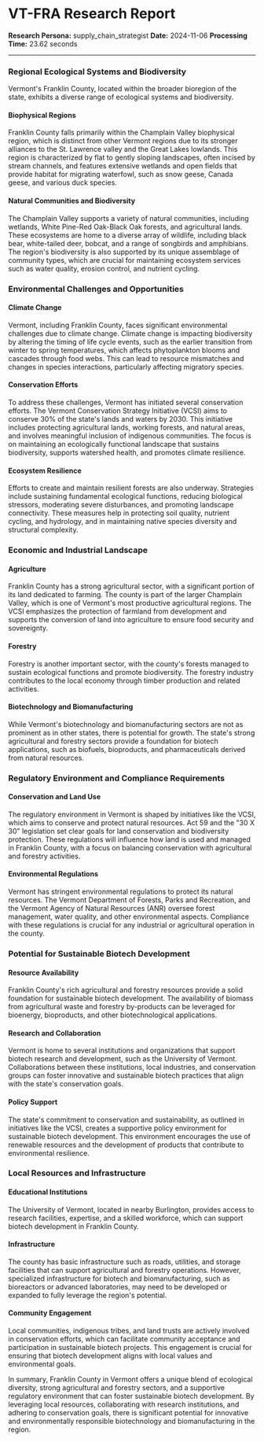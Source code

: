 # VT-FRA Research Report

**Research Persona:** supply_chain_strategist
**Date:** 2024-11-06
**Processing Time:** 23.62 seconds

---

### Regional Ecological Systems and Biodiversity

Vermont's Franklin County, located within the broader bioregion of the state, exhibits a diverse range of ecological systems and biodiversity.

#### Biophysical Regions
Franklin County falls primarily within the Champlain Valley biophysical region, which is distinct from other Vermont regions due to its stronger alliances to the St. Lawrence valley and the Great Lakes lowlands. This region is characterized by flat to gently sloping landscapes, often incised by stream channels, and features extensive wetlands and open fields that provide habitat for migrating waterfowl, such as snow geese, Canada geese, and various duck species.

#### Natural Communities and Biodiversity
The Champlain Valley supports a variety of natural communities, including wetlands, White Pine-Red Oak-Black Oak forests, and agricultural lands. These ecosystems are home to a diverse array of wildlife, including black bear, white-tailed deer, bobcat, and a range of songbirds and amphibians. The region's biodiversity is also supported by its unique assemblage of community types, which are crucial for maintaining ecosystem services such as water quality, erosion control, and nutrient cycling.

### Environmental Challenges and Opportunities

#### Climate Change
Vermont, including Franklin County, faces significant environmental challenges due to climate change. Climate change is impacting biodiversity by altering the timing of life cycle events, such as the earlier transition from winter to spring temperatures, which affects phytoplankton blooms and cascades through food webs. This can lead to resource mismatches and changes in species interactions, particularly affecting migratory species.

#### Conservation Efforts
To address these challenges, Vermont has initiated several conservation efforts. The Vermont Conservation Strategy Initiative (VCSI) aims to conserve 30% of the state's lands and waters by 2030. This initiative includes protecting agricultural lands, working forests, and natural areas, and involves meaningful inclusion of indigenous communities. The focus is on maintaining an ecologically functional landscape that sustains biodiversity, supports watershed health, and promotes climate resilience.

#### Ecosystem Resilience
Efforts to create and maintain resilient forests are also underway. Strategies include sustaining fundamental ecological functions, reducing biological stressors, moderating severe disturbances, and promoting landscape connectivity. These measures help in protecting soil quality, nutrient cycling, and hydrology, and in maintaining native species diversity and structural complexity.

### Economic and Industrial Landscape

#### Agriculture
Franklin County has a strong agricultural sector, with a significant portion of its land dedicated to farming. The county is part of the larger Champlain Valley, which is one of Vermont's most productive agricultural regions. The VCSI emphasizes the protection of farmland from development and supports the conversion of land into agriculture to ensure food security and sovereignty.

#### Forestry
Forestry is another important sector, with the county's forests managed to sustain ecological functions and promote biodiversity. The forestry industry contributes to the local economy through timber production and related activities.

#### Biotechnology and Biomanufacturing
While Vermont's biotechnology and biomanufacturing sectors are not as prominent as in other states, there is potential for growth. The state's strong agricultural and forestry sectors provide a foundation for biotech applications, such as biofuels, bioproducts, and pharmaceuticals derived from natural resources.

### Regulatory Environment and Compliance Requirements

#### Conservation and Land Use
The regulatory environment in Vermont is shaped by initiatives like the VCSI, which aims to conserve and protect natural resources. Act 59 and the "30 X 30" legislation set clear goals for land conservation and biodiversity protection. These regulations will influence how land is used and managed in Franklin County, with a focus on balancing conservation with agricultural and forestry activities.

#### Environmental Regulations
Vermont has stringent environmental regulations to protect its natural resources. The Vermont Department of Forests, Parks and Recreation, and the Vermont Agency of Natural Resources (ANR) oversee forest management, water quality, and other environmental aspects. Compliance with these regulations is crucial for any industrial or agricultural operation in the county.

### Potential for Sustainable Biotech Development

#### Resource Availability
Franklin County's rich agricultural and forestry resources provide a solid foundation for sustainable biotech development. The availability of biomass from agricultural waste and forestry by-products can be leveraged for bioenergy, bioproducts, and other biotechnological applications.

#### Research and Collaboration
Vermont is home to several institutions and organizations that support biotech research and development, such as the University of Vermont. Collaborations between these institutions, local industries, and conservation groups can foster innovative and sustainable biotech practices that align with the state's conservation goals.

#### Policy Support
The state's commitment to conservation and sustainability, as outlined in initiatives like the VCSI, creates a supportive policy environment for sustainable biotech development. This environment encourages the use of renewable resources and the development of products that contribute to environmental resilience.

### Local Resources and Infrastructure

#### Educational Institutions
The University of Vermont, located in nearby Burlington, provides access to research facilities, expertise, and a skilled workforce, which can support biotech development in Franklin County.

#### Infrastructure
The county has basic infrastructure such as roads, utilities, and storage facilities that can support agricultural and forestry operations. However, specialized infrastructure for biotech and biomanufacturing, such as bioreactors or advanced laboratories, may need to be developed or expanded to fully leverage the region's potential.

#### Community Engagement
Local communities, indigenous tribes, and land trusts are actively involved in conservation efforts, which can facilitate community acceptance and participation in sustainable biotech projects. This engagement is crucial for ensuring that biotech development aligns with local values and environmental goals.

In summary, Franklin County in Vermont offers a unique blend of ecological diversity, strong agricultural and forestry sectors, and a supportive regulatory environment that can foster sustainable biotech development. By leveraging local resources, collaborating with research institutions, and adhering to conservation goals, there is significant potential for innovative and environmentally responsible biotechnology and biomanufacturing in the region.